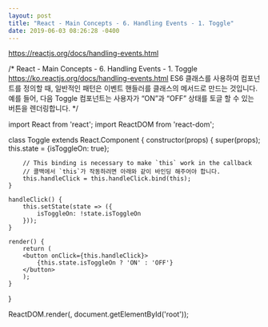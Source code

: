 ```yaml
---
layout: post
title: "React - Main Concepts - 6. Handling Events - 1. Toggle"
date: 2019-06-03 08:26:28 -0400
---
```

https://reactjs.org/docs/handling-events.html

/*
React - Main Concepts - 6. Handling Events - 1. Toggle
https://ko.reactjs.org/docs/handling-events.html
ES6 클래스를 사용하여 컴포넌트를 정의할 때, 일반적인 패턴은 이벤트 핸들러를 클래스의 메서드로 만드는 것입니다. 예를 들어, 다음 Toggle 컴포넌트는 사용자가 “ON”과 “OFF” 상태를 토글 할 수 있는 버튼을 렌더링합니다.
*/

import React from 'react';
import ReactDOM from 'react-dom';

class Toggle extends React.Component {
    constructor(props) {
        super(props);
        this.state = {isToggleOn: true};

        // This binding is necessary to make `this` work in the callback
        // 콜백에서 `this`가 작동하려면 아래와 같이 바인딩 해주어야 합니다.
        this.handleClick = this.handleClick.bind(this);
    }

    handleClick() {
        this.setState(state => ({
            isToggleOn: !state.isToggleOn
        }));
    }

    render() {
        return (
        <button onClick={this.handleClick}>
            {this.state.isToggleOn ? 'ON' : 'OFF'}
        </button>
        );
    }
}

ReactDOM.render(<Toggle />, document.getElementById('root'));

